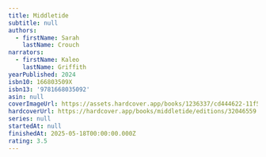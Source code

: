 ```yaml
---
title: Middletide
subtitle: null
authors:
  - firstName: Sarah
    lastName: Crouch
narrators:
  - firstName: Kaleo
    lastName: Griffith
yearPublished: 2024
isbn10: 166803509X
isbn13: '9781668035092'
asin: null
coverImageUrl: https://assets.hardcover.app/books/1236337/cd444622-11f5-4baa-9e6d-7d676b65d624.webp
hardcoverUrl: https://hardcover.app/books/middletide/editions/32046559
series: null
startedAt: null
finishedAt: 2025-05-18T00:00:00.000Z
rating: 3.5
---
```

